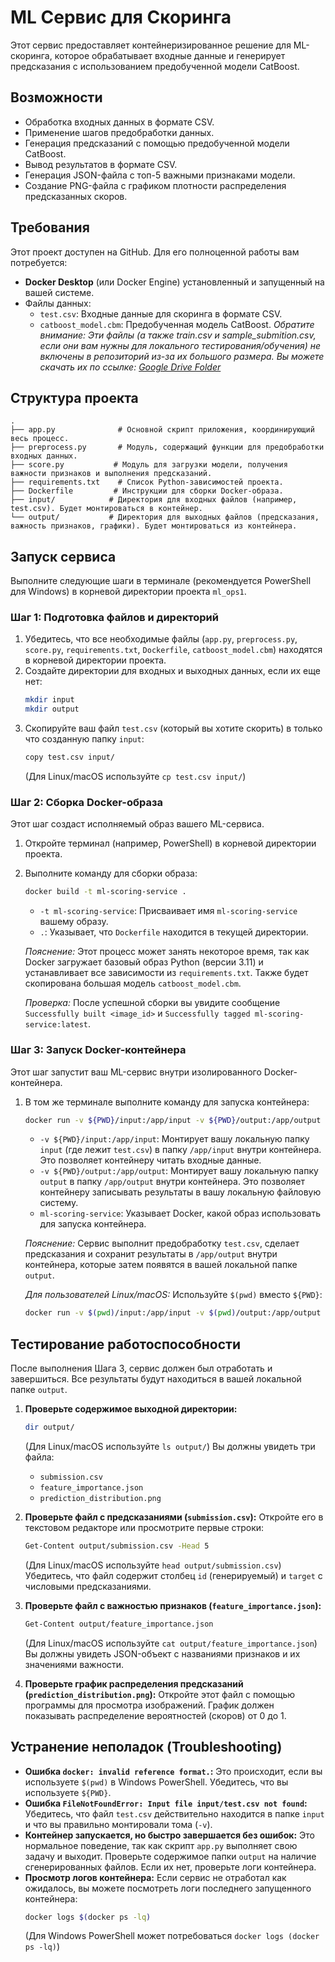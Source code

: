 # ML Сервис для Скоринга

Этот сервис предоставляет контейнеризированное решение для ML-скоринга, которое обрабатывает входные данные и генерирует предсказания с использованием предобученной модели CatBoost.

## Возможности

- Обработка входных данных в формате CSV.
- Применение шагов предобработки данных.
- Генерация предсказаний с помощью предобученной модели CatBoost.
- Вывод результатов в формате CSV.
- Генерация JSON-файла с топ-5 важными признаками модели.
- Создание PNG-файла с графиком плотности распределения предсказанных скоров.

## Требования

Этот проект доступен на GitHub. Для его полноценной работы вам потребуется:

-   **Docker Desktop** (или Docker Engine) установленный и запущенный на вашей системе.
-   Файлы данных:
    -   `test.csv`: Входные данные для скоринга в формате CSV.
    -   `catboost_model.cbm`: Предобученная модель CatBoost.
    *Обратите внимание: Эти файлы (а также train.csv и sample_submition.csv, если они вам нужны для локального тестирования/обучения) не включены в репозиторий из-за их большого размера. Вы можете скачать их по ссылке: [Google Drive Folder](https://drive.google.com/drive/folders/1IYkbv7U6WUqZetn2FFJ5SizYQuNZ9QEJ?usp=sharing)*

## Структура проекта

```
.
├── app.py              # Основной скрипт приложения, координирующий весь процесс.
├── preprocess.py       # Модуль, содержащий функции для предобработки входных данных.
├── score.py           # Модуль для загрузки модели, получения важности признаков и выполнения предсказаний.
├── requirements.txt    # Список Python-зависимостей проекта.
├── Dockerfile         # Инструкции для сборки Docker-образа.
├── input/            # Директория для входных файлов (например, test.csv). Будет монтироваться в контейнер.
└── output/           # Директория для выходных файлов (предсказания, важность признаков, графики). Будет монтироваться из контейнера.
```

## Запуск сервиса

Выполните следующие шаги в терминале (рекомендуется PowerShell для Windows) в корневой директории проекта `ml_ops1`.

### Шаг 1: Подготовка файлов и директорий

1.  Убедитесь, что все необходимые файлы (`app.py`, `preprocess.py`, `score.py`, `requirements.txt`, `Dockerfile`, `catboost_model.cbm`) находятся в корневой директории проекта.
2.  Создайте директории для входных и выходных данных, если их еще нет:
    ```bash
    mkdir input
    mkdir output
    ```
3.  Скопируйте ваш файл `test.csv` (который вы хотите скорить) в только что созданную папку `input`:
    ```bash
    copy test.csv input/
    ```
    (Для Linux/macOS используйте `cp test.csv input/`)

### Шаг 2: Сборка Docker-образа

Этот шаг создаст исполняемый образ вашего ML-сервиса.

1.  Откройте терминал (например, PowerShell) в корневой директории проекта.
2.  Выполните команду для сборки образа:
    ```bash
    docker build -t ml-scoring-service .
    ```
    -   `-t ml-scoring-service`: Присваивает имя `ml-scoring-service` вашему образу.
    -   `.`: Указывает, что `Dockerfile` находится в текущей директории.

    *Пояснение:* Этот процесс может занять некоторое время, так как Docker загружает базовый образ Python (версии 3.11) и устанавливает все зависимости из `requirements.txt`. Также будет скопирована большая модель `catboost_model.cbm`.

    *Проверка:* После успешной сборки вы увидите сообщение `Successfully built <image_id>` и `Successfully tagged ml-scoring-service:latest`.

### Шаг 3: Запуск Docker-контейнера

Этот шаг запустит ваш ML-сервис внутри изолированного Docker-контейнера.

1.  В том же терминале выполните команду для запуска контейнера:
    ```bash
    docker run -v ${PWD}/input:/app/input -v ${PWD}/output:/app/output ml-scoring-service
    ```
    -   `-v ${PWD}/input:/app/input`: Монтирует вашу локальную папку `input` (где лежит `test.csv`) в папку `/app/input` внутри контейнера. Это позволяет контейнеру читать входные данные.
    -   `-v ${PWD}/output:/app/output`: Монтирует вашу локальную папку `output` в папку `/app/output` внутри контейнера. Это позволяет контейнеру записывать результаты в вашу локальную файловую систему.
    -   `ml-scoring-service`: Указывает Docker, какой образ использовать для запуска контейнера.

    *Пояснение:* Сервис выполнит предобработку `test.csv`, сделает предсказания и сохранит результаты в `/app/output` внутри контейнера, которые затем появятся в вашей локальной папке `output`.

    *Для пользователей Linux/macOS:* Используйте `$(pwd)` вместо `${PWD}`:
    ```bash
    docker run -v $(pwd)/input:/app/input -v $(pwd)/output:/app/output ml-scoring-service
    ```

## Тестирование работоспособности

После выполнения Шага 3, сервис должен был отработать и завершиться. Все результаты будут находиться в вашей локальной папке `output`.

1.  **Проверьте содержимое выходной директории:**
    ```bash
    dir output/
    ```
    (Для Linux/macOS используйте `ls output/`)
    Вы должны увидеть три файла:
    -   `submission.csv`
    -   `feature_importance.json`
    -   `prediction_distribution.png`

2.  **Проверьте файл с предсказаниями (`submission.csv`):**
    Откройте его в текстовом редакторе или просмотрите первые строки:
    ```bash
    Get-Content output/submission.csv -Head 5
    ```
    (Для Linux/macOS используйте `head output/submission.csv`)
    Убедитесь, что файл содержит столбец `id` (генерируемый) и `target` с числовыми предсказаниями.

3.  **Проверьте файл с важностью признаков (`feature_importance.json`):**
    ```bash
    Get-Content output/feature_importance.json
    ```
    (Для Linux/macOS используйте `cat output/feature_importance.json`)
    Вы должны увидеть JSON-объект с названиями признаков и их значениями важности.

4.  **Проверьте график распределения предсказаний (`prediction_distribution.png`):**
    Откройте этот файл с помощью программы для просмотра изображений. График должен показывать распределение вероятностей (скоров) от 0 до 1.

## Устранение неполадок (Troubleshooting)

*   **Ошибка `docker: invalid reference format.`:** Это происходит, если вы используете `$(pwd)` в Windows PowerShell. Убедитесь, что вы используете `${PWD}`.
*   **Ошибка `FileNotFoundError: Input file input/test.csv not found`:** Убедитесь, что файл `test.csv` действительно находится в папке `input` и что вы правильно монтировали тома (`-v`).
*   **Контейнер запускается, но быстро завершается без ошибок:** Это нормальное поведение, так как скрипт `app.py` выполняет свою задачу и выходит. Проверьте содержимое папки `output` на наличие сгенерированных файлов. Если их нет, проверьте логи контейнера.
*   **Просмотр логов контейнера:** Если сервис не отработал как ожидалось, вы можете посмотреть логи последнего запущенного контейнера:
    ```bash
    docker logs $(docker ps -lq)
    ```
    (Для Windows PowerShell может потребоваться `docker logs (docker ps -lq)`) 
